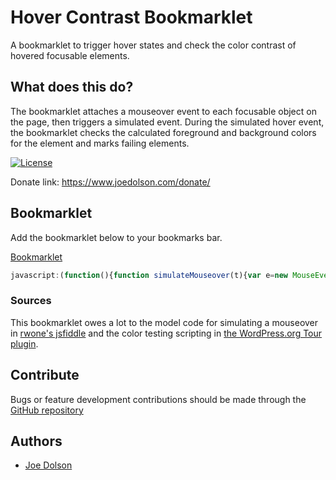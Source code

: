 # Hover Contrast Bookmarklet

A bookmarklet to trigger hover states and check the color contrast of hovered focusable elements.

## What does this do?

The bookmarklet attaches a mouseover event to each focusable object on the page, then triggers a simulated event. During the simulated hover event, the bookmarklet checks the calculated foreground and background colors for the element and marks failing elements.

[![License](https://img.shields.io/badge/license-GPL--2.0%2B-green.svg)](https://www.gnu.org/license/gpl-2.0.html)

Donate link: https://www.joedolson.com/donate/

## Bookmarklet

Add the bookmarklet below to your bookmarks bar.

[Bookmarklet](javascript:void%20function(){var%20a=Math.pow;function%20b(a){var%20b=new%20MouseEvent(%22mouseover%22,{view:window,bubbles:!0,cancelable:!0}),d=!a.dispatchEvent(b);if(d)console.log(a);else{var%20f=c(a,%22background%22),g=c(a,%22foreground%22),h=e(f,g).toPrecision(3);if(4.5%3Eh){hasRatio=a.querySelector(%22.contrast-ratio-test%22),hasRatio%26%26hasRatio.remove(),b.target.style.outline=%222px%20solid%20%23c00%22,b.target.style.outlineOffset=%222px%22;var%20i=document.createElement(%22span%22);i.classList.add(%22contrast-ratio-test%22),i.innerText=h,i.style.display=%22block%22,i.style.border=%221px%20solid%22,i.style.color=%22black%22,i.style.backgroundColor=%22%23f3f3f3%22,i.style.padding=%223px%22,i.style.borderRadius=%223px%22,i.style.borderWidth=%222px%22,i.style.marginLeft=%223px%22,i.style.position=%22relative%22,i.style.zIndex=%2210%22,i.style.minWidth=%22fit-content%22,a.insertAdjacentElement(%22beforeend%22,i)}}}function%20c(a,b){for(;a;){const%20c=%22background%22===b%3Fwindow.getComputedStyle(a).backgroundColor:window.getComputedStyle(a).color;if(%22rgba(0,%200,%200,%200)%22===c){a=a.parentNode;continue}const%20e=c.match(/\d+/g);return%203===e.length%3Fd(e.map(a=%3EparseInt(a,10))):null}return%20null}function%20d(a){return%22%23%22+a.map(a=%3Ea.toString(16).padStart(2,%220%22)).join(%22%22)}function%20e(a,b){const%20c=f(a),d=f(b),e=Math.max(c,d),g=Math.min(c,d);return(e+.05)/(g+.05)}function%20f(c){const%20d=h(c),[e,f,g]=d.map(b=%3E(b/=255,.03928%3E=b%3Fb/12.92:a((b+.055)/1.055,2.4)));return%20.2126*e+.7152*f+.0722*g}function%20h(a){a=a.replace(/^%23%3F([a-f\d])([a-f\d])([a-f\d])$/i,(a,c,d,e)=%3Ec+c+d+d+e+e);const%20b=/^%23%3F([a-f\d]{2})([a-f\d]{2})([a-f\d]{2})$/i.exec(a);return%20b%3F[parseInt(b[1],16),parseInt(b[2],16),parseInt(b[3],16)]:null}(function(){const%20a=document.querySelectorAll(%22a[href],%20button,%20input,%20textarea,%20select,%20details,%20[tabindex]%22);a.forEach(a=%3E{a.addEventListener(%22mouseover%22,function(){}),setTimeout(b,300,a)})})()}();)

```javascript
javascript:(function(){function simulateMouseover(t){var e=new MouseEvent("mouseover",{view:window,bubbles:true,cancelable:true});var o=!t.dispatchEvent(e);if(o){console.log(t)}else{var n=getComputedColor(t,"background");var r=getComputedColor(t,"foreground");var a=getContrastRatio(n,r).toPrecision(3);if(a<4.5){hasRatio=t.querySelector(".contrast-ratio-test");if(hasRatio){hasRatio.remove()}e.target.style.outline="2px solid #c00";e.target.style.outlineOffset="2px";var s=document.createElement("span");s.classList.add("contrast-ratio-test");s.innerText=a;s.style.display="block";s.style.border="1px solid";s.style.color="black";s.style.backgroundColor="#f3f3f3";s.style.padding="3px";s.style.borderRadius="3px";s.style.borderWidth="2px";s.style.marginLeft="3px";s.style.position="relative";s.style.zIndex="10";s.style.minWidth="fit-content";t.insertAdjacentElement("beforeend",s)}}}function mouseOverBehaviour(){const t=document.querySelectorAll("a[href], button, input, textarea, select, details, [tabindex]");t.forEach((t=>{t.addEventListener("mouseover",(function(t){}));setTimeout(simulateMouseover,300,t)}))}mouseOverBehaviour();function getComputedColor(t,e){while(t){const o="background"===e?window.getComputedStyle(t).backgroundColor:window.getComputedStyle(t).color;if("rgba(0, 0, 0, 0)"===o){t=t.parentNode;continue}const n=o.match(/\d+/g);if(n.length===3){return rgbToHex(n.map((t=>parseInt(t,10))))}return null}return null}function rgbToHex(t){return"#"+t.map((t=>t.toString(16).padStart(2,"0"))).join("")}function getContrastRatio(t,e){const o=calculateLuminance(t);const n=calculateLuminance(e);const r=Math.max(o,n);const a=Math.min(o,n);return(r+.05)/(a+.05)}function calculateLuminance(t){const e=hexToRgb(t);const[o,n,r]=e.map((t=>{t/=255;return t<=.03928?t/12.92:Math.pow((t+.055)/1.055,2.4)}));return.2126*o+.7152*n+.0722*r}function hexToRgb(t){const e=/^#?([a-f\d])([a-f\d])([a-f\d])$/i;t=t.replace(e,((t,e,o,n)=>e+e+o+o+n+n));const o=/^#?([a-f\d]{2})([a-f\d]{2})([a-f\d]{2})$/i.exec(t);return o?[parseInt(o[1],16),parseInt(o[2],16),parseInt(o[3],16)]:null}function rgbToHsl(t,e,o){t/=255;e/=255;o/=255;const n=Math.max(t,e,o),r=Math.min(t,e,o);let a,s;const i=(n+r)/2;if(n===r){a=s=0}else{const u=n-r;s=i>.5?u/(2-n-r):u/(n+r);switch(n){case t:a=(e-o)/u+(e<o?6:0);break;case e:a=(o-t)/u+2;break;case o:a=(t-e)/u+4;break}a/=6}return[a,s,i]}function hslToRgb(t,e,o){let n,r,a;if(e===0){n=r=a=o}else{const s=(t,e,o)=>{if(o<0)o+=1;if(o>1)o-=1;if(o<1/6)return t+(e-t)*6*o;if(o<1/2)return e;if(o<2/3)return t+(e-t)*(2/3-o)*6;return t};const i=o<.5?o*(1+e):o+e-o*e;const u=2*o-i;n=s(u,i,t+1/3);r=s(u,i,t);a=s(u,i,t-1/3)}return[Math.round(n*255),Math.round(r*255),Math.round(a*255)]}})();
```

### Sources

This bookmarklet owes a lot to the model code for simulating a mouseover in [rwone's jsfiddle](https://jsfiddle.net/rwone/n5bredu2/) and the color testing scripting in [the WordPress.org Tour plugin](https://github.com/Automattic/tour/blob/trunk/assets/js/tour.js#L157). 

## Contribute

Bugs or feature development contributions should be made through the [GitHub repository](https://github.com/joedolson/Hover-Contrast-Bookmarklet/issues)

## Authors

* [Joe Dolson](https://www.joedolson.com)